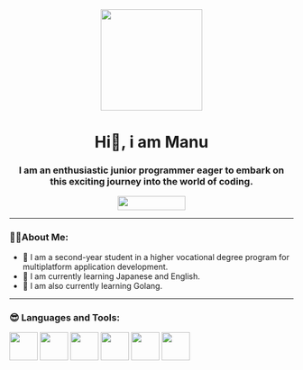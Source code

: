 <div align="center" id="header">
  <img src="https://media.giphy.com/media/wwg1suUiTbCY8H8vIA/giphy-downsized-large.gif" width="180" height="180" class="giphy-embed"/>
  <h1 align="center">Hi👋, i am Manu</h1>
  <h3 align="center">I am an enthusiastic junior programmer eager to embark on this exciting journey into the world of coding.</h3>
  <a href="https://www.linkedin.com/in/manuel-garrido-serrano-26aa2a281/"><img src="https://img.shields.io/badge/LinkedIn-0077B5?style=for-the-badge&logo=linkedin&logoColor=white" width="120" height="25"/></a>
  <hr/>
</div>
<div id="body">
  <h3><strong>👨&zwj;💻About Me:</strong></h3>
  <ul>
    <li>📝 I am a second-year student in a higher vocational degree program for multiplatform application development.</li>
    <li>💬 I am currently learning Japanese and English.</li>
    <li>🌱 I am also currently learning Golang.</li>
  </ul>
  <hr/>
</div>
<div id="body-language">
  <h3>😎 Languages and Tools:</h3>
  <img src="https://github.com/Manuel-Garrido/Manuel-Garrido/assets/123185085/d91bef72-a8d6-4046-8363-761847fbaa35" width="50" height="50"/>
  <img src="https://github.com/Manuel-Garrido/Manuel-Garrido/assets/123185085/b93ddeb5-735c-4d19-b094-bb1533ed2d8c" width="50" height="50"/>
  <img src="https://github.com/Manuel-Garrido/Manuel-Garrido/assets/123185085/b1d212f2-9788-4c20-b7ef-f6ab1a8c4e06" width="50" height="50"/>
  <img src="https://github.com/Manuel-Garrido/Manuel-Garrido/assets/123185085/2762a8a0-ebe6-4d34-a170-0c7c8c0f2448" width="50" height="50"/>
  <img src="https://github.com/Manuel-Garrido/Manuel-Garrido/assets/123185085/7c9118f2-0829-46c5-b88f-a2357f4b65f7" width="50" height="50"/>
  <img src="https://img.shields.io/badge/-Java-000?&logo=Java" width="50" height="50"/>
  
</div>
<!--
**Manuel-Garrido/Manuel-Garrido** is a ✨ _special_ ✨ repository because its `README.md` (this file) appears on your GitHub profile.

Here are some ideas to get you started:

- 🔭 I’m currently working on ...
- 🌱 I’m currently learning ...
- 👯 I’m looking to collaborate on ...
- 🤔 I’m looking for help with ...
- 💬 Ask me about ...
- 📫 How to reach me: ...
- 😄 Pronouns: ...
- ⚡ Fun fact: ...
-->
